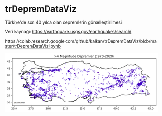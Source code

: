 # trDepremDataViz
 Türkiye'de son 40 yılda olan depremlerin görselleştirilmesi

Veri kaynağı: https://earthquake.usgs.gov/earthquakes/search/

https://colab.research.google.com/github/kalkan/trDepremDataViz/blob/master/trDepremDataViz.ipynb

![Sample Output](https://github.com/kalkan/trDepremDataViz/blob/master/eq-tr-map.png)

